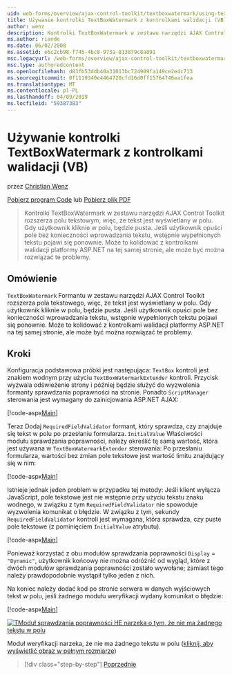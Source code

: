 ```yaml
---
uid: web-forms/overview/ajax-control-toolkit/textboxwatermark/using-textboxwatermark-with-validation-controls-vb
title: Używanie kontrolki TextBoxWatermark z kontrolkami walidacji (VB) | Dokumentacja firmy Microsoft
author: wenz
description: Kontrolki TextBoxWatermark w zestawu narzędzi AJAX Control Toolkit rozszerza polu tekstowym, więc, że tekst jest wyświetlany w polu. Gdy użytkownik kliknie w polu, go czy...
ms.author: riande
ms.date: 06/02/2008
ms.assetid: e6c2cb98-f745-4bc8-973a-813879c8a891
msc.legacyurl: /web-forms/overview/ajax-control-toolkit/textboxwatermark/using-textboxwatermark-with-validation-controls-vb
msc.type: authoredcontent
ms.openlocfilehash: d83fb53ddb40a31013bc724909fa149ce2e4c713
ms.sourcegitcommit: 0f1119340e4464720cfd16d0ff15764746ea1fea
ms.translationtype: MT
ms.contentlocale: pl-PL
ms.lasthandoff: 04/09/2019
ms.locfileid: "59387383"
---
```

# <a name="using-textboxwatermark-with-validation-controls-vb"></a>Używanie kontrolki TextBoxWatermark z kontrolkami walidacji (VB)

przez [Christian Wenz](https://github.com/wenz)

[Pobierz program Code](http://download.microsoft.com/download/9/3/f/93f8daea-bebd-4821-833b-95205389c7d0/TextBoxWatermark2.vb.zip) lub [Pobierz plik PDF](http://download.microsoft.com/download/b/6/a/b6ae89ee-df69-4c87-9bfb-ad1eb2b23373/textboxwatermark2VB.pdf)

> Kontrolki TextBoxWatermark w zestawu narzędzi AJAX Control Toolkit rozszerza polu tekstowym, więc, że tekst jest wyświetlany w polu. Gdy użytkownik kliknie w polu, będzie pusta. Jeśli użytkownik opuści pole bez konieczności wprowadzania tekstu, wstępnie wypełnionych tekstu pojawi się ponownie. Może to kolidować z kontrolkami walidacji platformy ASP.NET na tej samej stronie, ale może być można rozwiązać te problemy.


## <a name="overview"></a>Omówienie

`TextBoxWatermark` Formantu w zestawu narzędzi AJAX Control Toolkit rozszerza pola tekstowego, więc, że tekst jest wyświetlany w polu. Gdy użytkownik kliknie w polu, będzie pusta. Jeśli użytkownik opuści pole bez konieczności wprowadzania tekstu, wstępnie wypełnionych tekstu pojawi się ponownie. Może to kolidować z kontrolkami walidacji platformy ASP.NET na tej samej stronie, ale może być można rozwiązać te problemy.

## <a name="steps"></a>Kroki

Konfiguracja podstawowa próbki jest następująca: `TextBox` kontroli jest znakiem wodnym przy użyciu `TextBoxWatermarkExtender` kontroli. Przycisk wyzwala odświeżenie strony i później będzie służyć do wyzwolenia formanty sprawdzania poprawności na stronie. Ponadto `ScriptManager` sterowania jest wymagany do zainicjowania ASP.NET AJAX:

[!code-aspx[Main](using-textboxwatermark-with-validation-controls-vb/samples/sample1.aspx)]

Teraz Dodaj `RequiredFieldValidator` formant, który sprawdza, czy znajduje się tekst w polu po przesłaniu formularza. `InitialValue` Właściwości modułu sprawdzania poprawności, należy określić tę samą wartość, która jest używana w `TextBoxWatermarkExtender` sterowania: Po przesłaniu formularza, wartości bez zmian pole tekstowe jest wartość limitu znajdujący się w nim:

[!code-aspx[Main](using-textboxwatermark-with-validation-controls-vb/samples/sample2.aspx)]

Istnieje jednak jeden problem w przypadku tej metody: Jeśli klient wyłącza JavaScript, pole tekstowe jest nie wstępnie przy użyciu tekstu znaku wodnego, w związku z tym `RequiredFieldValidator` nie spowoduje wyzwolenia komunikat o błędzie. W związku z tym, sekundy `RequiredFieldValidator` kontroli jest wymagana, która sprawdza, czy puste pole tekstowe (z pominięciem `InitialValue` atrybutu).

[!code-aspx[Main](using-textboxwatermark-with-validation-controls-vb/samples/sample3.aspx)]

Ponieważ korzystać z obu modułów sprawdzania poprawności `Display` = `"Dynamic"`, użytkownik końcowy nie można odróżnić od wygląd, które z dwóch modułów sprawdzania poprawności zostało wywołane; zamiast tego należy prawdopodobnie wystąpił tylko jeden z nich.

Na koniec należy dodać kod po stronie serwera w danych wyjściowych tekst w polu, jeśli żadnego modułu weryfikacji wydany komunikat o błędzie:

[!code-aspx[Main](using-textboxwatermark-with-validation-controls-vb/samples/sample4.aspx)]


[![TModuł sprawdzania poprawności HE narzeka o tym, że nie ma żadnego tekstu w polu](using-textboxwatermark-with-validation-controls-vb/_static/image2.png)](using-textboxwatermark-with-validation-controls-vb/_static/image1.png)

Moduł weryfikacji narzeka, że nie ma żadnego tekstu w polu ([kliknij, aby wyświetlić obraz w pełnym rozmiarze](using-textboxwatermark-with-validation-controls-vb/_static/image3.png))

> [!div class="step-by-step"]
> [Poprzednie](using-textboxwatermark-in-a-formview-vb.md)
